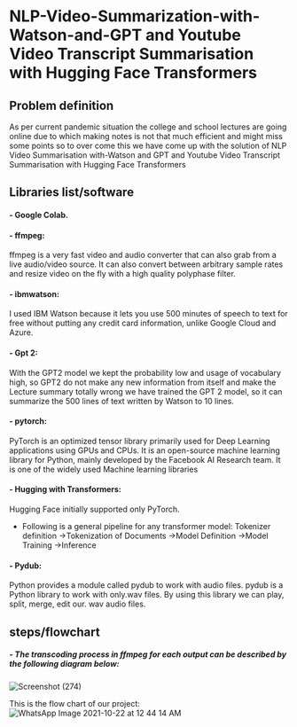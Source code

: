 # NLP-Video-Summarization-with-Watson-and-GPT and Youtube Video Transcript Summarisation with Hugging Face Transformers

## Problem definition
As per current pandemic situation the college and school lectures are going online due to which making notes is not that much efficient and might miss some points so to over come this we have come up with the solution of NLP Video Summarisation with-Watson and GPT and Youtube Video Transcript Summarisation with Hugging Face Transformers


## Libraries list/software
#### - Google Colab.
#### - ffmpeg:
  ffmpeg is a very fast video and audio converter that can also grab from a live audio/video source. It can also convert between arbitrary sample rates and resize video on the fly with a high quality polyphase filter.
#### - ibmwatson:
  I used IBM Watson because it lets you use 500 minutes of speech to text for free without putting any credit card information, unlike Google Cloud and Azure.
#### - Gpt 2:
  With the GPT2 model we kept the probability low and usage of vocabulary high, so GPT2 do not make any new information from itself and make the Lecture summary totally wrong
  we have trained the GPT 2 model, so it can summarize the 500 lines of text written by Watson to 10 lines.
#### - pytorch:
  PyTorch is an optimized tensor library primarily used for Deep Learning applications using GPUs and CPUs. It is an open-source machine learning library for Python, mainly developed by the Facebook AI Research team. It is one of the widely used Machine learning libraries
#### - Hugging with Transformers:
  Hugging Face initially supported only PyTorch.
  - Following is a general pipeline for any transformer model:
      Tokenizer definition →Tokenization of Documents →Model Definition →Model Training →Inference
#### - Pydub:
  Python provides a module called pydub to work with audio files. pydub is a Python library to work with only.wav files. By using this library we can play, split, merge, edit our. wav audio files.


## steps/flowchart
##### - The transcoding process in ffmpeg for each output can be described by the following diagram below:
![Screenshot (274)](https://user-images.githubusercontent.com/54675828/138396479-621040f3-e15b-4af9-b268-148ef5f848b5.png)

This is the flow chart of our project:
![WhatsApp Image 2021-10-22 at 12 44 14 AM](https://user-images.githubusercontent.com/54675828/138342624-4d5cbb69-346c-4ab1-b3f7-cfac66b721bf.jpeg)




